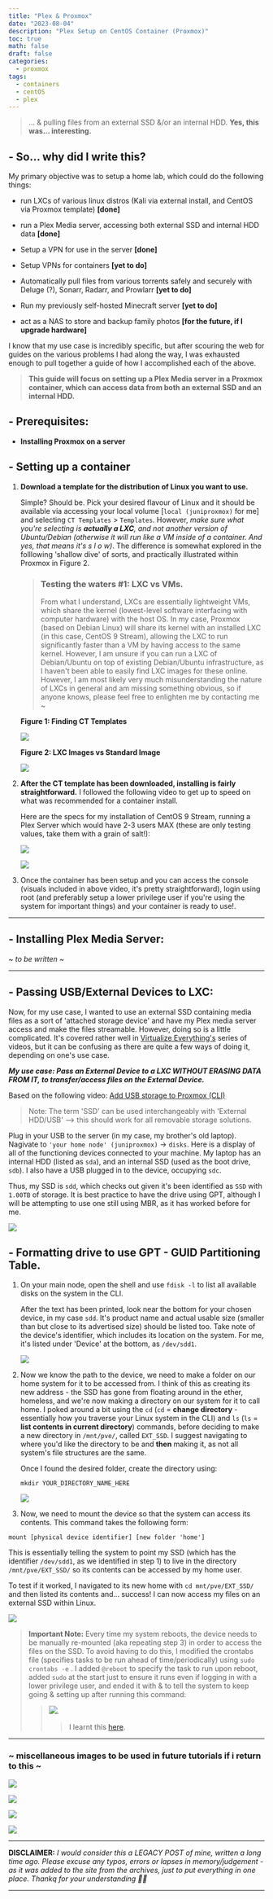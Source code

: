 ```yaml
---
title: "Plex & Proxmox"
date: "2023-08-04"
description: "Plex Setup on CentOS Container (Proxmox)"
toc: true
math: false
draft: false
categories:
  - proxmox
tags: 
  - containers
  - centOS
  - plex
---
```


> ... & pulling files from an external SSD &/or an internal HDD. **Yes, this was... interesting.**

## - So... why did I write this?

My primary objective was to setup a home lab, which could do the following things:

- run LXCs of various linux distros (Kali via external install, and CentOS via Proxmox template) **[done]**

- run a Plex Media server, accessing both external SSD and internal HDD data **[done]**

- Setup a VPN for use in the server **[done]**

- Setup VPNs for containers **[yet to do]**

- Automatically pull files from various torrents safely and securely with Deluge (?), Sonarr, Radarr, and Prowlarr **[yet to do]**

- Run my previously self-hosted Minecraft server **[yet to do]**

- act as a NAS to store and backup family photos **[for the future, if I upgrade hardware]**

I know that my use case is incredibly specific, but after scouring the web for guides on the various problems I had along the way, I was exhausted enough to pull together a guide of how I accomplished each of the above.

> **This guide will focus on setting up a Plex Media server in a Proxmox container, which can access data from both an external SSD and an internal HDD.**

## - Prerequisites:

- **Installing Proxmox on a server**

## - Setting up a container

1. **Download a template for the distribution of Linux you want to use.**

    Simple? Should be. Pick your desired flavour of Linux and it should be available via accessing your local volume [`local (juniproxmox)` for me] and selecting `CT Templates` > `Templates`. However, *make sure what you're selecting is **actually a LXC**, and not another version of Ubuntu/Debian (otherwise it will run like a VM inside of a container. And yes, that means it's s l o w)*. The difference is somewhat explored in the folllowing 'shallow dive' of sorts, and practically illustrated within Proxmox in Figure 2.

    > ### **Testing the waters #1: LXC vs VMs.**
    >From what I understand, LXCs are essentially lightweight VMs, which share the kernel (lowest-level software interfacing with computer hardware) with the host OS. In my case, Proxmox (based on Debian Linux) will share its kernel with an installed LXC (in this case, CentOS 9 Stream), allowing the LXC to run significantly faster than a VM by having access to the same kernel. However, I am unsure if you can run a LXC of Debian/Ubuntu on top of existing Debian/Ubuntu infrastructure, as I haven't been able to easily find LXC images for these online. However, I am most likely very much misunderstanding the nature of LXCs in general and am missing something obvious, so if anyone knows, please feel free to enlighten me by contacting me ~

    **Figure 1: Finding CT Templates**

    ![](/posts/4/e50f054c-0ace-44ed-bb6e-96fe76c6619b.png)

    **Figure 2: LXC Images vs Standard Image**

    ![](/posts/4/069bb70d-9876-4d23-bcd9-f770b78adedc.png)

2. **After the CT template has been downloaded, installing is fairly straightforward.**
    I followed the following video to get up to speed on what was recommended for a container install.

    Here are the specs for my installation of CentOS 9 Stream, running a Plex Server which would have 2-3 users MAX (these are only testing values, take them with a grain of salt!):

    ![](/posts/4/2434eda3-0247-48df-947b-9614ee44e17d.png)

    ![](/posts/4/5d7670d4-5dc4-40d8-8de1-a02feb276966.png)

3. Once the container has been setup and you can access the console (visuals included in above video, it's pretty straightforward), login using root (and preferably setup a lower privilege user if you're using the system for important things) and your container is ready to use!.

---

## - Installing Plex Media Server:

*~ to be written ~*


---

## - Passing USB/External Devices to LXC:

Now, for my use case, I wanted to use an external SSD containing media files as a sort of 'attached storage device' and have my Plex media server access and make the files streamable. However, doing so is a little complicated. It's covered rather well in [Virtualize Everything's](https://www.youtube.com/@virtualizeeverything) series of videos, but it can be confusing as there are quite a few ways of doing it, depending on one's use case.

***My use case: Pass an External Device to a LXC WITHOUT ERASING DATA FROM IT, to transfer/access files on the External Device.***

Based on the following video: [Add USB storage to Proxmox (CLI)](https://www.youtube.com/watch?v=6oripI7F8tw)

> Note: The term 'SSD' can be used interchangeably with 'External HDD/USB' --> this should work for all removable storage solutions.

Plug in your USB to the server (in my case, my brother's old laptop). Nagivate to `'your home node' (juniproxmox)` -> `disks`. Here is a display of all of the functioning devices connected to your machine. My laptop has an internal HDD (listed as `sda`), and an internal SSD (used as the boot drive, `sdb`). I also have a USB plugged in to the device, occupying `sdc`.

Thus, my SSD is `sdd`, which checks out given it's been identified as `SSD` with `1.00TB` of storage. It is best practice to have the drive using GPT, although I will be attempting to use one still using MBR, as it has worked before for me.

![](/posts/4/212d77a6-88cd-47d8-9c21-d186f24e2da4.png)


## - Formatting drive to use GPT - GUID Partitioning Table.

1. On your main node, open the shell and use `fdisk -l` to list all available disks on the system in the CLI.

    After the text has been printed, look near the bottom for your chosen device, in my case `sdd`. It's product name and actual usable size (smaller than but close to its advertised size) should be listed too. Take note of the device's identifier, which includes its location on the system. For me, it's listed under 'Device' at the bottom, as `/dev/sdd1`.

    ![](/posts/4/d7352649-ef16-4aeb-b109-5d164023e67e.png)

2. Now we know the path to the device, we need to make a folder on our home system for it to be accessed from. I think of this as creating its new address - the SSD has gone from floating around in the ether, homeless, and we're now making a directory on our system for it to call home. I poked around a bit using the `cd` (`cd` = **change directory** - essentially how you traverse your Linux system in the CLI) and `ls` (`ls` = **list contents in current directory**) commands, before deciding to make a new directory in `/mnt/pve/`, called `EXT_SSD`. I suggest navigating to where you'd like the directory to be and **then** making it, as not all system's file structures are the same.

    Once I found the desired folder, create the directory using:

    `mkdir YOUR_DIRECTORY_NAME_HERE`

    ![](/posts/4/f1562673-1712-4dab-8f58-dfbc0106998a.png)

3. Now, we need to mount the device so that the system can access its contents. This command takes the following form:

`mount [physical device identifier] [new folder 'home']`

This is essentially telling the system to point my SSD (which has the identifier `/dev/sdd1`, as we identified in step 1) to live in the directory `/mnt/pve/EXT_SSD/` so its contents can be accessed by my home user.

To test if it worked, I navigated to its new home with `cd mnt/pve/EXT_SSD/` and then listed its contents and... success! I can now access my files on an external SSD within Linux.

![](/posts/4/4a1ee575-6f6a-4ca2-a52f-045261e4163b.png)


> **Important Note:** Every time my system reboots, the device needs to be manually re-mounted (aka repeating step 3) in order to access the files on the SSD. To avoid having to do this, I modified the crontabs file (specifies tasks to be run ahead of time/periodically) using `sudo crontabs -e` . I added `@reboot` to specify the task to run upon reboot, added `sudo` at the start just to ensure it runs even if logging in with a lower privilege user, and ended it with & to tell the system to keep going & setting up after running this command: 
>> ![](/posts/4/924eddd8-ffd1-47a6-93eb-8c324bde0a91.png). 
>>> I learnt this [here](https://www.youtube.com/watch?v=Gl9HS7-H0mI).


---

### ~ miscellaneous images to be used in future tutorials if i return to this ~

![](/posts/4/1327d5e1-354e-4fb3-a104-a1144c537db4.png)

![](/posts/4/435c87ee-a2ff-41e3-831b-8b6b19ea58dd.png)

![](/posts/4/a323178c-9191-4dde-823d-99a3d0bef9e2.png)

![](/posts/4/84802981-73da-427a-a7ab-1d2ef2e235cd.png)


---

**DISCLAIMER:** *I would consider this a LEGACY POST of mine, written a long time ago. Please excuse any typos, errors or lapses in memory/judgement - as it was added to the site from the archives, just to put everything in one place. Thankq for your understanding 🙇‍♀️*

---